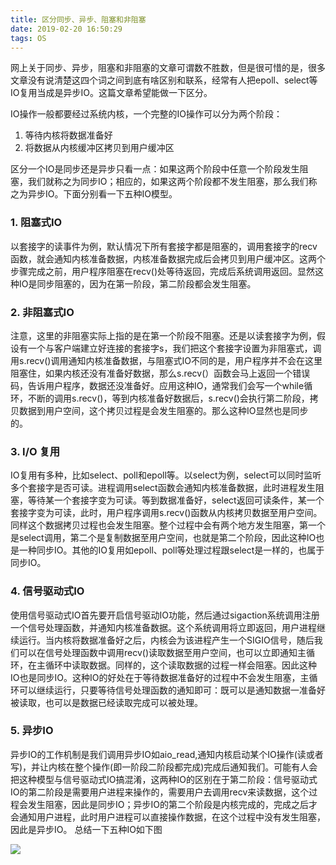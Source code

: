 ```yaml
---
title: 区分同步、异步、阻塞和非阻塞
date: 2019-02-20 16:50:29
tags: OS
---
```

网上关于同步、异步，阻塞和非阻塞的文章可谓数不胜数，但是很可惜的是，很多文章没有说清楚这四个词之间到底有啥区别和联系，经常有人把epoll、select等IO复用当成是异步IO。这篇文章希望能做一下区分。
<!-- more --> 
IO操作一般都要经过系统内核，一个完整的IO操作可以分为两个阶段：

1. 等待内核将数据准备好
2. 将数据从内核缓冲区拷贝到用户缓冲区

区分一个IO是同步还是异步只看一点：如果这两个阶段中任意一个阶段发生阻塞，我们就称之为同步IO；相应的，如果这两个阶段都不发生阻塞，那么我们称之为异步IO。下面分别看一下五种IO模型。

### 1.  阻塞式IO

以套接字的读事件为例，默认情况下所有套接字都是阻塞的，调用套接字的recv函数，就会通知内核准备数据，内核准备数据完成后会拷贝到用户缓冲区。这两个步骤完成之前，用户程序阻塞在recv()处等待返回，完成后系统调用返回。显然这种IO是同步阻塞的，因为在第一阶段，第二阶段都会发生阻塞。
### 2. 非阻塞式IO
注意，这里的非阻塞实际上指的是在第一个阶段不阻塞。还是以读套接字为例，假设有一个与客户端建立好连接的套接字s，我们把这个套接字设置为非阻塞式，调用s.recv()调用通知内核准备数据，与阻塞式IO不同的是，用户程序并不会在这里阻塞住，如果内核还没有准备好数据，那么s.recv(）函数会马上返回一个错误码，告诉用户程序，数据还没准备好。应用这种IO，通常我们会写一个while循环，不断的调用s.recv()，等到内核准备好数据后，s.recv()会执行第二阶段，拷贝数据到用户空间，这个拷贝过程是会发生阻塞的。那么这种IO显然也是同步的。
### 3. I/O 复用
IO复用有多种，比如select、poll和epoll等。以select为例，select可以同时监听多个套接字是否可读。进程调用select函数会通知内核准备数据，此时进程发生阻塞，等待某一个套接字变为可读。等到数据准备好，select返回可读条件，某一个套接字变为可读，此时，用户程序调用s.recv()函数从内核拷贝数据至用户空间。同样这个数据拷贝过程也会发生阻塞。整个过程中会有两个地方发生阻塞，第一个是select调用，第二个是复制数据至用户空间，也就是第二个阶段，因此这种IO也是一种同步IO。其他的IO复用如epoll、poll等处理过程跟select是一样的，也属于同步IO。
### 4. 信号驱动式IO
使用信号驱动式IO首先要开启信号驱动IO功能，然后通过sigaction系统调用注册一个信号处理函数，并通知内核准备数据。这个系统调用将立即返回，用户进程继续运行。当内核将数据准备好之后，内核会为该进程产生一个SIGIO信号，随后我们可以在信号处理函数中调用recv()读取数据至用户空间，也可以立即通知主循环，在主循环中读取数据。同样的，这个读取数据的过程一样会阻塞。因此这种IO也是同步IO。这种IO的好处在于等待数据准备好的过程中不会发生阻塞，主循环可以继续运行，只要等待信号处理函数的通知即可：既可以是通知数据一准备好被读取，也可以是数据已经读取完成可以被处理。
### 5. 异步IO
异步IO的工作机制是我们调用异步IO如aio_read,通知内核启动某个IO操作(读或者写)，并让内核在整个操作(即一阶段二阶段都完成)完成后通知我们。可能有人会把这种模型与信号驱动式IO搞混淆，这两种IO的区别在于第二阶段：信号驱动式IO的第二阶段是需要用户进程来操作的，需要用户去调用recv来读数据，这个过程会发生阻塞，因此是同步IO；异步IO的第二个阶段是内核完成的，完成之后才会通知用户进程，此时用户进程可以直接操作数据，在这个过程中没有发生阻塞，因此是异步IO。
总结一下五种IO如下图

![](https://img-blog.csdnimg.cn/20190107232338804.png?x-oss-process=image/watermark,type_ZmFuZ3poZW5naGVpdGk,shadow_10,text_aHR0cHM6Ly9ibG9nLmNzZG4ubmV0L3d3MTQ3MzM0NTcxMw==,size_16,color_FFFFFF,t_70)








